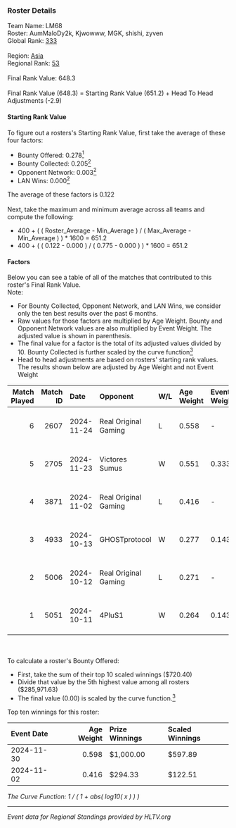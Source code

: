### Roster Details<br />
Team Name: LM68<br />
Roster: AumMaloDy2k, Kjwowww, MGK, shishi, zyven<br />
Global Rank: [333](../../standings_global_2025_02_28.md)<br />
<br />
Region: [Asia]( ../../standings_asia_2025_02_28.md)<br />
Regional Rank: [53]( ../../standings_asia_2025_02_28.md)<br />
<br />
Final Rank Value:  648.3<br />
<br />
Final Rank Value (648.3) = Starting Rank Value (651.2) + Head To Head Adjustments (-2.9)<br />

#### Starting Rank Value<br />
To figure out a rosters's Starting Rank Value, first take the average of these four factors:<br />
- Bounty Offered: 0.278[<sup>1</sup>](#table2)
- Bounty Collected: 0.205[<sup>2</sup>](#table1)
- Opponent Network: 0.003[<sup>2</sup>](#table1)
- LAN Wins: 0.000[<sup>2</sup>](#table1)

The average of these factors is 0.122<br />
<br />
Next, take the maximum and minimum average across all teams and compute the following:<br />
- 400 + ( ( Roster_Average - Min_Average ) / ( Max_Average - Min_Average ) ) * 1600 = 651.2
- 400 + ( ( 0.122 - 0.000 ) / ( 0.775 - 0.000 ) ) * 1600 = 651.2


#### Factors<br />
Below you can see a table of all of the matches that contributed to this roster's Final Rank Value.<br />
Note:<br />

- For Bounty Collected, Opponent Network, and LAN Wins, we consider only the ten best results over the past 6 months.
- Raw values for those factors are multiplied by Age Weight. Bounty and Opponent Network values are also multiplied by Event Weight. The adjusted value is shown in parenthesis.
- The final value for a factor is the total of its adjusted values divided by 10. Bounty Collected is further scaled by the curve function[<sup>3</sup>](#curveFunction)
- Head to head adjustments are based on rosters' starting rank values. The results shown below are adjusted by Age Weight and not Event Weight
<span id="table1"></span><br />


| Match Played | Match ID | Date       | Opponent             | W/L | Age Weight | Event Weight | Bounty Collected | Opponent Network | LAN Wins  | H2H Adj. | Roster                                    |
| -: | -: | :- | :- | :- | :- | :- | :- | :- | :- | -: | :- |
|            6 |     2607 | 2024-11-24 | Real Original Gaming | L   | 0.558      | -            | -                | -                | -         |    -7.23 | AumMaloDy2k, Kjwowww, MGK, shishi, zyven  |
|            5 |     2705 | 2024-11-23 | Victores Sumus       | W   | 0.551      | 0.333        | 0.007 (0.001)    | 0.169 (0.031)    | 0 (0.000) |    10.15 | AumMaloDy2k, Kjwowww, MGK, shishi, zyven  |
|            4 |     3871 | 2024-11-02 | Real Original Gaming | L   | 0.416      | -            | -                | -                | -         |    -5.52 | Alot, AumMaloDy2k, Kjwowww, shishi, zyven |
|            3 |     4933 | 2024-10-13 | GHOSTprotocol        | W   | 0.277      | 0.143        | 0.000 (0.000)    | 0.013 (0.001)    | 0 (0.000) |     1.75 | Alot, AumMaloDy2k, Kjwowww, shishi, zyven |
|            2 |     5006 | 2024-10-12 | Real Original Gaming | L   | 0.271      | -            | -                | -                | -         |    -3.68 | Alot, AumMaloDy2k, Kjwowww, shishi, zyven |
|            1 |     5051 | 2024-10-11 | 4PluS1               | W   | 0.264      | 0.143        | 0.000 (0.000)    | 0.000 (0.000)    | 0 (0.000) |     1.63 | Alot, AumMaloDy2k, Kjwowww, shishi, zyven |

<br />
<span id="table2"></span><br />
To calculate a roster's Bounty Offered:<br />

- First, take the sum of their top 10 scaled winnings ($720.40)
- Divide that value by the 5th highest value among all rosters ($285,971.63)
- The final value (0.00) is scaled by the curve function.[<sup>3</sup>](#curveFunction)

Top ten winnings for this roster:<br />

| Event Date | Age Weight | Prize Winnings | Scaled Winnings |
| :- | -: | :- | :- |
| 2024-11-30 |      0.598 | $1,000.00      | $597.89         |
| 2024-11-02 |      0.416 | $294.33        | $122.51         |


<span id="curveFunction"></span>_The Curve Function: 1 / ( 1 + abs( log10( x ) ) )_<br />

---
_Event data for Regional Standings provided by HLTV.org_<br />
